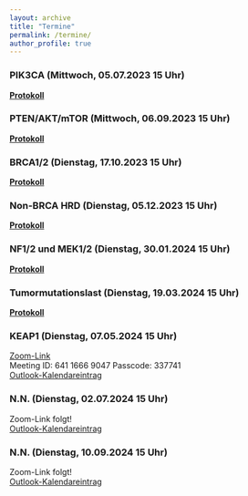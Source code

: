 ```yaml
---
layout: archive
title: "Termine"
permalink: /termine/
author_profile: true
---
```


### PIK3CA (Mittwoch, 05.07.2023 15 Uhr)
**[Protokoll](https://team-deutschland.org/files/1-Protokoll-PIK3CA.pdf)**

### PTEN/AKT/mTOR (Mittwoch, 06.09.2023 15 Uhr)
**[Protokoll](https://team-deutschland.org/files/2-Protokoll-PTEN-AKT-mTOR.pdf)**

### BRCA1/2 (Dienstag, 17.10.2023 15 Uhr)
**[Protokoll](https://team-deutschland.org/files/3-Protokoll-BRCA1-2.pdf)**

### Non-BRCA HRD (Dienstag, 05.12.2023 15 Uhr)
**[Protokoll](https://team-deutschland.org/files/4-Protokoll-Non-BRCA-HRD.pdf)**

### NF1/2 und MEK1/2 (Dienstag, 30.01.2024 15 Uhr)
**[Protokoll](https://team-deutschland.org/files/5-Protokoll-NF-MEK.pdf)**

### Tumormutationslast (Dienstag, 19.03.2024 15 Uhr)
**[Protokoll](https://team-deutschland.org/files/5-Protokoll-Tumormutationslast.pdf)**

### KEAP1 (Dienstag, 07.05.2024 15 Uhr)
[Zoom-Link](https://tum-conf.zoom-x.de/j/64116669047?pwd=MU5DM21sYVFYS0h5NURXVlI5c3FhUT09)  
Meeting ID: 641 1666 9047 
Passcode: 337741  
[Outlook-Kalendareintrag](https://team-deutschland.org/files/7.ics)  

### N.N. (Dienstag, 02.07.2024 15 Uhr)
Zoom-Link folgt!  
[Outlook-Kalendareintrag](https://team-deutschland.org/files/8.ics)  

### N.N. (Dienstag, 10.09.2024 15 Uhr)
Zoom-Link folgt!  
[Outlook-Kalendareintrag](https://team-deutschland.org/files/9.ics)  